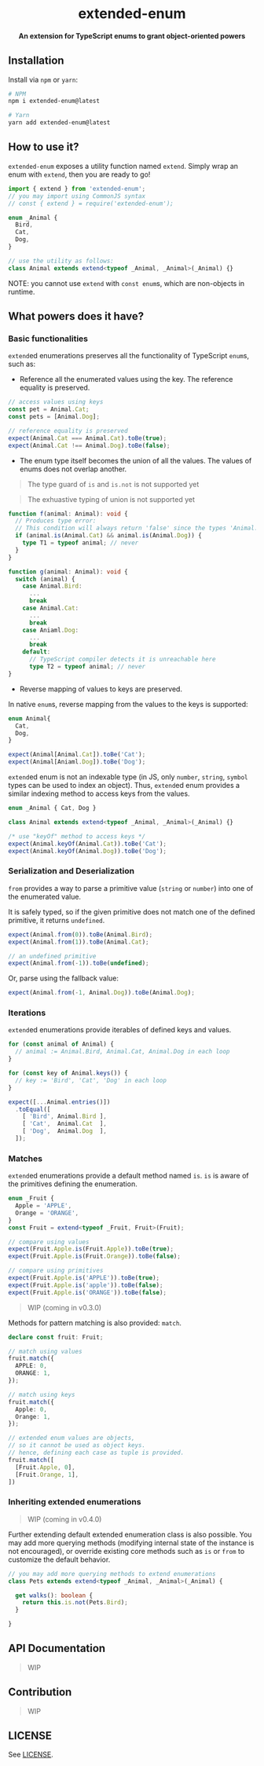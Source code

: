 <h1 align="center">extended-enum</h1>
<h4 align="center">An extension for TypeScript enums to grant object-oriented powers</h4>

## Installation

Install via `npm` or `yarn`:

```sh
# NPM
npm i extended-enum@latest

# Yarn
yarn add extended-enum@latest
```

## How to use it?

`extended-enum` exposes a utility function named `extend`. Simply wrap an enum with `extend`, then you are ready to go!

```typescript
import { extend } from 'extended-enum';
// you may import using CommonJS syntax
// const { extend } = require('extended-enum');

enum _Animal {
  Bird,
  Cat,
  Dog,
}

// use the utility as follows:
class Animal extends extend<typeof _Animal, _Animal>(_Animal) {}
```

NOTE: you cannot use `extend` with `const enum`s, which are non-objects in runtime.

## What powers does it have?

### Basic functionalities

`extend`ed enumerations preserves all the functionality of TypeScript `enum`s, such as:

- Reference all the enumerated values using the key. The reference equality is preserved.

```typescript
// access values using keys
const pet = Animal.Cat;
const pets = [Animal.Dog];

// reference equality is preserved
expect(Animal.Cat === Animal.Cat).toBe(true);
expect(Animal.Cat !== Animal.Dog).toBe(false);
```

- The enum type itself becomes the union of all the values. The values of enums does not overlap another.

> The type guard of `is` and `is.not` is not supported yet


> The exhuastive typing of union is not supported yet

```typescript
function f(animal: Animal): void {
  // Produces type error:
  // This condition will always return 'false' since the types 'Animal.Cat' and 'Animal.Dog' have no overlap.
  if (animal.is(Animal.Cat) && animal.is(Animal.Dog)) {
    type T1 = typeof animal; // never
  }
}

function g(animal: Animal): void {
  switch (animal) {
    case Animal.Bird:
      ...
      break
    case Animal.Cat:
      ...
      break
    case Aniaml.Dog:
      ...
      break
    default:
      // TypeScript compiler detects it is unreachable here
      type T2 = typeof animal; // never
}
```

- Reverse mapping of values to keys are preserved.

In native `enum`s, reverse mapping from the values to the keys is supported:

```typescript
enum Animal{
  Cat,
  Dog,
}

expect(Animal[Animal.Cat]).toBe('Cat');
expect(Animal[Aniaml.Dog]).toBe('Dog');
```

`extend`ed enum is not an indexable type (in JS, only `number`, `string`, `symbol` types can be used to index an object). Thus, `extend`ed enum provides a similar indexing method to access keys from the values.

```typescript
enum _Animal { Cat, Dog }

class Animal extends extend<typeof _Animal, _Animal>(_Animal) {}

/* use "keyOf" method to access keys */
expect(Animal.keyOf(Animal.Cat)).toBe('Cat');
expect(Animal.keyOf(Animal.Dog)).toBe('Dog');
```

### Serialization and Deserialization

`from` provides a way to parse a primitive value (`string` or `number`) into one of the enumerated value.

It is safely typed, so if the given primitive does not match one of the defined primitive, it returns `undefined`.

```typescript
expect(Animal.from(0)).toBe(Animal.Bird);
expect(Animal.from(1)).toBe(Animal.Cat);

// an undefined primitive
expect(Animal.from(-1)).toBe(undefined);
```

Or, parse using the fallback value:

```typescript
expect(Animal.from(-1, Animal.Dog)).toBe(Animal.Dog);
```

### Iterations

`extend`ed enumerations provide iterables of defined keys and values.

```typescript
for (const animal of Animal) {
  // animal := Animal.Bird, Animal.Cat, Animal.Dog in each loop 
}

for (const key of Animal.keys()) {
  // key := 'Bird', 'Cat', 'Dog' in each loop
}

expect([...Animal.entries()])
  .toEqual([
    [ 'Bird', Animal.Bird ],
    [ 'Cat',  Animal.Cat  ],
    [ 'Dog',  Animal.Dog  ],
  ]);
```

### Matches

`extend`ed enumerations provide a default method named `is`. `is` is aware of the primitives defining the enumeration.

```typescript
enum _Fruit {
  Apple = 'APPLE',
  Orange = 'ORANGE',
}
const Fruit = extend<typeof _Fruit, Fruit>(Fruit);

// compare using values
expect(Fruit.Apple.is(Fruit.Apple)).toBe(true);
expect(Fruit.Apple.is(Fruit.Orange)).toBe(false);

// compare using primitives
expect(Fruit.Apple.is('APPLE')).toBe(true);
expect(Fruit.Apple.is('apple')).toBe(false);
expect(Fruit.Apple.is('ORANGE')).toBe(false);
```

> WIP (coming in v0.3.0)

Methods for pattern matching is also provided: `match`.

```typescript
declare const fruit: Fruit;

// match using values
fruit.match({
  APPLE: 0,
  ORANGE: 1,
});

// match using keys
fruit.match({
  Apple: 0,
  Orange: 1, 
});

// extended enum values are objects,
// so it cannot be used as object keys.
// hence, defining each case as tuple is provided.
fruit.match([
  [Fruit.Apple, 0],
  [Fruit.Orange, 1],
])
```

### Inheriting extended enumerations

> WIP (coming in v0.4.0)

Further extending default extended enumeration class is also possible. You may add more querying methods (modifying internal state of the instance is not encouraged), or override existing core methods such as `is` or `from` to customize the default behavior.

```typescript
// you may add more querying methods to extend enumerations
class Pets extends extend<typeof _Animal, _Animal>(_Animal) {

  get walks(): boolean {
    return this.is.not(Pets.Bird);
  }

}
```

## API Documentation

> WIP

## Contribution

> WIP

## LICENSE

See [LICENSE](https://github.com/inhibitor1217/extended-enum/blob/master/LICENSE).
